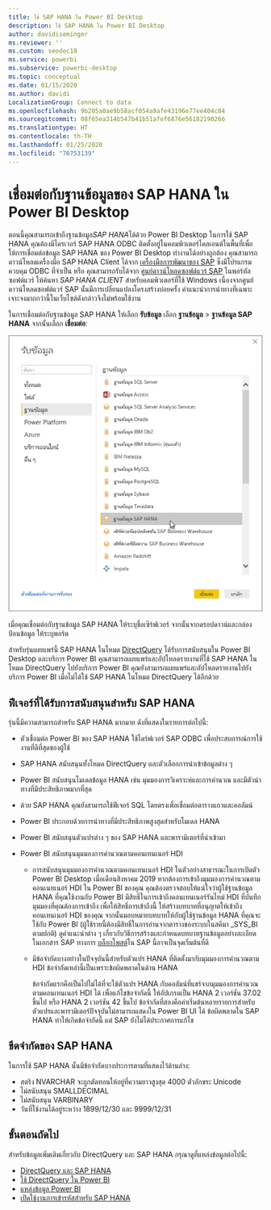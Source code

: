 ```yaml
---
title: ใช้ SAP HANA ใน Power BI Desktop
description: ใช้ SAP HANA ใน Power BI Desktop
author: davidiseminger
ms.reviewer: ''
ms.custom: seodec18
ms.service: powerbi
ms.subservice: powerbi-desktop
ms.topic: conceptual
ms.date: 01/15/2020
ms.author: davidi
LocalizationGroup: Connect to data
ms.openlocfilehash: 9b205a0ae9b58acf054a9afe43196e77ee404c84
ms.sourcegitcommit: 08f65ea314b547b41b51afef6876e56182190266
ms.translationtype: HT
ms.contentlocale: th-TH
ms.lasthandoff: 01/25/2020
ms.locfileid: "76753139"
---
```

# <a name="connect-to-sap-hana-databases-in-power-bi-desktop"></a>เชื่อมต่อกับฐานข้อมูลของ SAP HANA ใน Power BI Desktop

ตอนนี้คุณสามารถเข้าถึงฐานข้อมูล*SAP HANA*ได้ด้วย Power BI Desktop ในการใช้ SAP HANA คุณต้องมีไดรเวอร์ SAP HANA ODBC ติดตั้งอยู่ในคอมพิวเตอร์ไคลเอนต์ในพื้นที่เพื่อให้การเชื่อมต่อข้อมูล SAP HANA ของ Power BI Desktop ทำงานได้อย่างถูกต้อง คุณสามารถดาวน์โหลดเครื่องมือ SAP HANA Client ได้จาก [เครื่องมือการพัฒนาของ SAP](https://tools.hana.ondemand.com/#hanatools) ซึ่งมีโปรแกรมควบคุม ODBC ที่จำเป็น หรือ คุณสามารถรับได้จาก [ศูนย์ดาวน์โหลดซอฟต์แวร์ SAP](https://support.sap.com/en/my-support/software-downloads.html) ในพอร์ทัลซอฟต์แวร์ ให้ค้นหา *SAP HANA CLIENT* สำหรับคอมพิวเตอร์ที่ใช้ Windows เนื่องจากศูนย์ดาวน์โหลดซอฟต์แวร์ SAP นั้นมีการเปลี่ยนแปลงโครงสร้างบ่อยครั้ง คำแนะนำการนำทางที่เฉพาะเจาะจงมากกว่านี้ในเว็บไซต์ดังกล่าวจึงไม่พร้อมใช้งาน

ในการเชื่อมต่อกับฐานข้อมูล SAP HANA ให้เลือก **รับข้อมูล** เลือก **ฐานข้อมูล** > **ฐานข้อมูล SAP HANA** จากนั้นเลือก **เชื่อมต่อ**:

![ฐานข้อมูล SAP HANA กล่องโต้ตอบรับข้อมูล Power BI Desktop](media/desktop-sap-hana/sap-hana-1.png)

เมื่อคุณเชื่อมต่อกับฐานข้อมูล SAP HANA ให้ระบุชื่อเซิร์ฟเวอร์ จากนั้นจากดรอปดาวน์และกล่องป้อนข้อมูล ให้ระบุพอร์ต

สำหรับรุ่นเผยแพร่นี้ SAP HANA ในโหมด [DirectQuery](desktop-directquery-sap-hana.md) ได้รับการสนับสนุนใน Power BI Desktop และบริการ Power BI คุณสามารถเผยแพร่และอัปโหลดรายงานที่ใช้ SAP HANA ในโหมด DirectQuery ไปยังบริการ Power BI คุณยังสามารถเผยแพร่และอัปโหลดรายงานไปยังบริการ Power BI เมื่อไม่ได้ใช้ SAP HANA ในโหมด DirectQuery ได้อีกด้วย

## <a name="supported-features-for-sap-hana"></a>ฟีเจอร์ที่ได้รับการสนับสนุนสำหรับ SAP HANA

รุ่นนี้มีความสามารถสำหรับ SAP HANA มากมาย ดังที่แสดงในรายการต่อไปนี้:

* ตัวเชื่อมต่อ Power BI ของ SAP HANA ใช้ไดร์ฟเวอร์ SAP ODBC เพื่อประสบการณ์การใช้งานที่ดีที่สุดของผู้ใช้

* SAP HANA สนับสนุนทั้งโหมด DirectQuery และตัวเลือกการนำเข้าข้อมูลต่าง ๆ

* Power BI สนับสนุนโมเดลข้อมูล HANA เช่น มุมมองการวิเคราะห์และการคำนวณ และมีตัวนำทางที่มีประสิทธิภาพมากที่สุด

* ด้วย SAP HANA คุณยังสามารถใช้ฟีเจอร์ SQL โดยตรงเพื่อเชื่อมต่อตารางแถวและคอลัมน์

* Power BI ประกอบด้วยการนำทางที่มีประสิทธิภาพสูงสุดสำหรับโมเดล HANA

* Power BI สนับสนุนตัวแปรต่าง ๆ ของ SAP HANA และพารามิเตอร์ที่นำเข้ามา

* Power BI สนับสนุนมุมมองการคำนวณตามคอนเทนเนอร์ HDI

  * การสนับสนุนมุมมองการคำนวณตามคอนเทนเนอร์ HDI ในตัวอย่างสาธารณะในการเปิดตัว Power BI Desktop เมื่อเดือนสิงหาคม 2019 หากต้องการเข้าถึงมุมมองการคำนวณตามคอนเนทเนอร์ HDI ใน Power BI ของคุณ คุณต้องตรวจสอบให้แน่ใจว่าผู้ใช้ฐานข้อมูล HANA ที่คุณใช้งานกับ Power BI มีสิทธิ์ในการเข้าถึงคอนเทนเนอร์รันไทม์ HDI ที่บันทึกมุมมองที่คุณต้องการเข้าถึง เพื่อให้สิทธิ์การเข้าถึงนี้ ให้สร้างบทบาทที่อนุญาตให้เข้าถึงคอนเทนเนอร์ HDI ของคุณ จากนั้นมอบหมายบทบาทให้กับผู้ใช้ฐานข้อมูล HANA ที่คุณจะใช้กับ Power BI (ผู้ใช้รายนี้ต้องมีสิทธิ์ในการอ่านจากตารางของระบบในสคีมา \_SYS\_BI ตามปกติ) ดูคำแนะนำต่าง ๆ เกี่ยวกับวิธีการสร้างและกำหนดบทบาทฐานข้อมูลอย่างละเอียดในเอกสาร SAP ทางการ [บล็อกโพสต์](https://blogs.sap.com/2018/01/24/the-easy-way-to-make-your-hdi-container-accessible-to-a-classic-database-user/)ใน SAP นี้อาจเป็นจุดเริ่มต้นที่ดี

  * มีข้อจำกัดบางอย่างในปัจจุบันนี้สำหรับตัวแปร HANA ที่ติดตั้งมากับมุมมองการคำนวณตาม HDI ข้อจำกัดเหล่านี้เป็นเพราะข้อผิดพลาดในด้าน HANA
  
    ข้อจำกัดแรกคือเป็นไปไม่ได้ที่จะใช้ตัวแปร HANA กับคอลัมน์ที่แชร์จากมุมมองการคำนวณตามคอนเทนเนอร์ HDI ได้ เพื่อแก้ไขข้อจำกัดนี้ ให้อัปเกรดเป็น HANA 2 เวอร์ชัน 37.02 ขึ้นไป หรือ HANA 2 เวอร์ชัน 42 ขึ้นไป ข้อจำกัดที่สองคือค่าเริ่มต้นหลายรายการสำหรับตัวแปรและพารามิเตอร์ปัจจุบันไม่สามารถแสดงใน Power BI UI ได้ ข้อผิดพลาดใน SAP HANA ทำให้เกิดข้อจำกัดนี้ แต่ SAP ยังไม่ได้ประกาศการแก้ไข

## <a name="limitations-of-sap-hana"></a>ขีดจำกัดของ SAP HANA

ในการใช้ SAP HANA นั้นมีข้อจำกัดบางประการตามที่แสดงไว้ด้านล่าง:

* สตริง NVARCHAR จะถูกตัดทอนให้อยู่ที่ความยาวสูงสุด 4000 ตัวอักขระ Unicode
* ไม่สนับสนุน SMALLDECIMAL
* ไม่สนับสนุน VARBINARY
* วันที่ใช้งานได้อยู่ระหว่าง 1899/12/30 และ 9999/12/31

## <a name="next-steps"></a>ขั้นตอนถัดไป

สำหรับข้อมูลเพิ่มเติมเกี่ยวกับ DirectQuery และ SAP HANA กรุณาดูที่แหล่งข้อมูลต่อไปนี้:

* [DirectQuery และ SAP HANA](desktop-directquery-sap-hana.md)
* [ใช้ DirectQuery ใน Power BI](desktop-directquery-about.md)
* [แหล่งข้อมูล Power BI](power-bi-data-sources.md)
* [เปิดใช้งานการเข้ารหัสสำหรับ SAP HANA](desktop-sap-hana-encryption.md)
